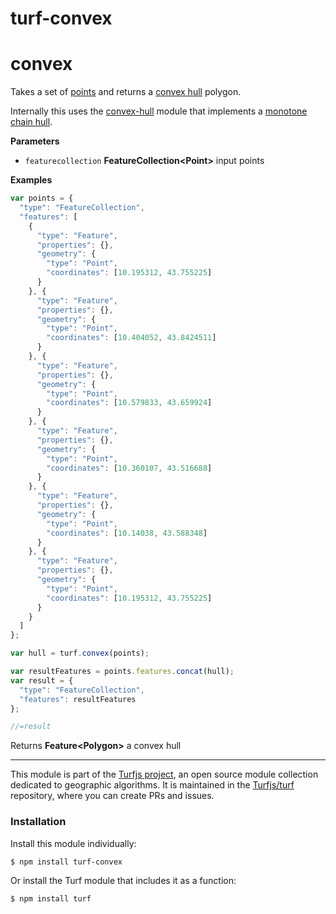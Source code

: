 # turf-convex

# convex

Takes a set of [points](Point) and returns a
[convex hull](http://en.wikipedia.org/wiki/Convex_hull) polygon.

Internally this uses
the [convex-hull](https://github.com/mikolalysenko/convex-hull) module that
implements a [monotone chain hull](http://en.wikibooks.org/wiki/Algorithm_Implementation/Geometry/Convex_hull/Monotone_chain).

**Parameters**

-   `featurecollection` **FeatureCollection&lt;Point>** input points

**Examples**

```javascript
var points = {
  "type": "FeatureCollection",
  "features": [
    {
      "type": "Feature",
      "properties": {},
      "geometry": {
        "type": "Point",
        "coordinates": [10.195312, 43.755225]
      }
    }, {
      "type": "Feature",
      "properties": {},
      "geometry": {
        "type": "Point",
        "coordinates": [10.404052, 43.8424511]
      }
    }, {
      "type": "Feature",
      "properties": {},
      "geometry": {
        "type": "Point",
        "coordinates": [10.579833, 43.659924]
      }
    }, {
      "type": "Feature",
      "properties": {},
      "geometry": {
        "type": "Point",
        "coordinates": [10.360107, 43.516688]
      }
    }, {
      "type": "Feature",
      "properties": {},
      "geometry": {
        "type": "Point",
        "coordinates": [10.14038, 43.588348]
      }
    }, {
      "type": "Feature",
      "properties": {},
      "geometry": {
        "type": "Point",
        "coordinates": [10.195312, 43.755225]
      }
    }
  ]
};

var hull = turf.convex(points);

var resultFeatures = points.features.concat(hull);
var result = {
  "type": "FeatureCollection",
  "features": resultFeatures
};

//=result
```

Returns **Feature&lt;Polygon>** a convex hull

---

This module is part of the [Turfjs project](http://turfjs.org/), an open source
module collection dedicated to geographic algorithms. It is maintained in the
[Turfjs/turf](https://github.com/Turfjs/turf) repository, where you can create
PRs and issues.

### Installation

Install this module individually:

```sh
$ npm install turf-convex
```

Or install the Turf module that includes it as a function:

```sh
$ npm install turf
```
